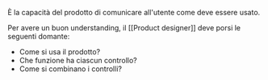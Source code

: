 È la capacità del prodotto di comunicare all'utente come deve essere usato.

Per avere un buon understanding, il [[Product designer]] deve porsi le seguenti domante:
- Come si usa il prodotto?
- Che funzione ha ciascun controllo?
- Come si combinano i controlli?